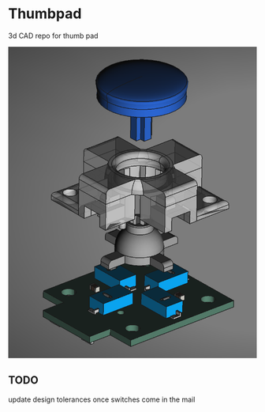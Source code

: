 # Thumbpad
3d CAD repo for thumb pad

<img src ="omron_micro_stick/screenshots/explodedassm.png"/>

## TODO 

update design tolerances once switches come in the mail
